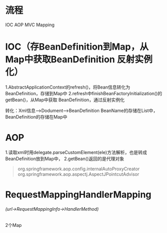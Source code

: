 # 流程
IOC
AOP
MVC
Mapping

# IOC（存BeanDefinition到Map，从Map中获取BeanDefinition 反射实例化）
1.AbstractApplicationContext的refresh()，将Bean信息转化为BeanDefinition，存储到Map中
2.refresh中finishBeanFactoryInitialization()的getBean()，从Map中获取
BeanDefinition，通过反射实例化

转化：Xml信息-->Dodument-->BeanDefinition
BeanName的存储在List中，BeanDefinition的存储在Map中

# AOP
1.读取xml时用delegate.parseCustomElement(ele)方法解析，也是转成BeanDefinition放到Map中，
2.getBean()返回的是代理对象

>org.springframework.aop.config.internalAutoProxyCreator
org.springframework.aop.aspectj.AspectJPointcutAdvisor

# RequestMappingHandlerMapping 
###### (url->RequestMappingInfo->HandlerMethod)
2个Map

